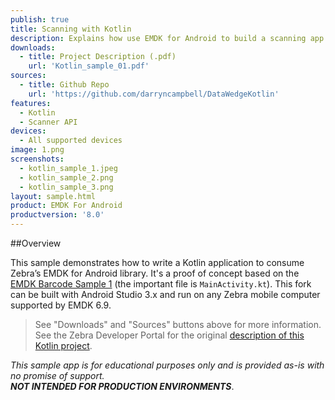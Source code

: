 ```yaml
---
publish: true
title: Scanning with Kotlin
description: Explains how use EMDK for Android to build a scanning app using Kotlin.
downloads:
  - title: Project Description (.pdf)
    url: 'Kotlin_sample_01.pdf'
sources:
  - title: Github Repo
    url: 'https://github.com/darryncampbell/DataWedgeKotlin'
features:
  - Kotlin
  - Scanner API
devices:
  - All supported devices
image: 1.png
screenshots:
  - kotlin_sample_1.jpeg
  - kotlin_sample_2.png
  - kotlin_sample_3.png
layout: sample.html
product: EMDK For Android
productversion: '8.0'
---
```


##Overview

This sample demonstrates how to write a Kotlin application to consume Zebra’s EMDK for Android library. It's a proof of concept based on the [EMDK Barcode Sample 1​](../barcode/) (the important file is `MainActivity.kt​`).  This fork can be built with Android Studio 3.x and run on any Zebra mobile computer supported by EMDK 6.9.

> See "Downloads" and "Sources" buttons above for more information. <br> See the Zebra Developer Portal for the original [description of this Kotlin project](https://developer.zebra.com/blog/kotlin-and-developing-kotlin-applications-zebra-devices).

*This sample app is for educational purposes only and is provided as-is with no promise of support. <br> **NOT INTENDED FOR PRODUCTION ENVIRONMENTS***.  